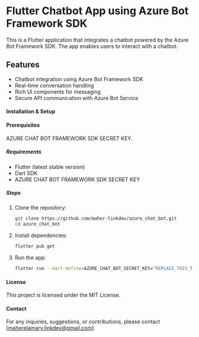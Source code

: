 # Flutter Chatbot App using Azure Bot Framework SDK

This is a Flutter application that integrates a chatbot powered by the Azure Bot Framework SDK. The app enables users to
interact with a chatbot.

## Features

- Chatbot integration using Azure Bot Framework SDK
- Real-time conversation handling
- Rich UI components for messaging
- Secure API communication with Azure Bot Service

#### Installation & Setup

#### Prerequisites

AZURE CHAT BOT FRAMEWORK SDK SECRET KEY.

##### Requirements

- Flutter (latest stable version)
- Dart SDK
- AZURE CHAT BOT FRAMEWORK SDK SECRET KEY

##### Steps

1. Clone the repository:
   ```sh
   git clone https://github.com/maher-linkdev/azure_chat_bot.git
   cd azure_chat_bot
   ```
2. Install dependencies:
   ```sh
   flutter pub get
   ```
3. Run the app:
   ```sh
   flutter run --dart-define=AZURE_CHAT_BOT_SECRET_KEY="REPLACE_THIS_TEXT_WITH_YOUR_AZURE_CHAT_BOT_SECRET_KEY"
   ```

#### License

This project is licensed under the MIT License.

#### Contact

For any inquiries, suggestions, or contributions, please contact [maherelamary.linkdev@gmail.com].